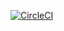 [![CircleCI](https://circleci.com/gh/IlyaUmanets/diplom/tree/master.svg?style=svg)](https://circleci.com/gh/IlyaUmanets/diplom/tree/master)
